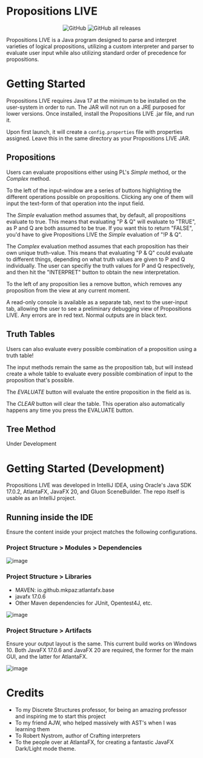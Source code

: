 # Propositions LIVE

<p align="center">
  <img alt="GitHub" src="https://img.shields.io/github/license/alexanderjalexander/propositionslive?style=flat-square">
  <img alt="GitHub all releases" src="https://img.shields.io/github/downloads/alexanderjalexander/propositionslive/total?style=flat-square">
</p>

Propositions LIVE is a Java program designed to parse and interpret varieties of logical propositions, utilizing a custom interpreter and parser to evaluate user input while also utilizing standard order of precedence for propositions.

# Getting Started
Propositions LIVE requires Java 17 at the minimum to be installed on the user-system in order to run. The JAR will not run on a JRE purposed for lower versions. Once installed, install the Propositions LIVE .jar file, and run it. 

Upon first launch, it will create a `config.properties` file with properties assigned. Leave this in the same directory as your Propositions LIVE JAR.

## Propositions
Users can evaluate propositions either using PL's *Simple* method, or the *Complex* method. 

To the left of the input-window are a series of buttons highlighting the different operations possible on propositions. Clicking any one of them will input the text-form of that operation into the input field. 

The *Simple* evaluation method assumes that, by default, all propositions evaluate to true. This means that evaluating "P & Q" will evaluate to "TRUE", as P and Q are both assumed to be true. If you want this to return "FALSE", you'd have to give Propositions LIVE the *Simple* evaluation of "!P & Q".

The *Complex* evaluation method assumes that each proposition has their own unique truth-value. This means that evaluating "P & Q" could evaluate to different things, depending on what truth values are given to P and Q individually. The user can specifiy the truth values for P and Q respectively, and then hit the "INTERPRET" button to obtain the new interpretation.

To the left of any proposition lies a remove button, which removes any proposition from the view at any current moment. 

A read-only console is available as a separate tab, next to the user-input tab, allowing the user to see a preliminary debugging view of Propositions LIVE. Any errors are in red text. Normal outputs are in black text.

## Truth Tables
Users can also evaluate every possible combination of a proposition using a truth table! 

The input methods remain the same as the proposition tab, but will instead create a whole table to evaluate every possible combination of input to the proposition that's possible.

The *EVALUATE* button will evaluate the entire proposition in the field as is. 

The *CLEAR* button will clear the table. This operation also automatically happens any time you press the EVALUATE button.

## Tree Method
Under Development

# Getting Started (Development)
Propositions LIVE was developed in IntelliJ IDEA, using Oracle's Java SDK 17.0.2, AtlantaFX, JavaFX 20, and Gluon SceneBuilder. The repo itself is usable as an IntelliJ project.

## Running inside the IDE
Ensure the content inside your project matches the following configurations.

### Project Structure > Modules > Dependencies
![image](https://github.com/alexanderjalexander/propositionslive/assets/129627021/696d0470-dd06-49b3-89bf-b5dd51f4665d)

### Project Structure > Libraries
- MAVEN: io.github.mkpaz:atlantafx.base
- javafx 17.0.6
- Other Maven dependencies for JUnit, Opentest4J, etc.

![image](https://github.com/alexanderjalexander/propositionslive/assets/129627021/765034e9-db78-4f3b-ae6b-6ca8353aaf53)

### Project Structure > Artifacts
Ensure your output layout is the same. This current build works on Windows 10. Both JavaFX 17.0.6 and JavaFX 20 are required, the former for the main GUI, and the latter for AtlantaFX.

![image](https://github.com/alexanderjalexander/propositionslive/assets/129627021/0abecc1a-e028-49a6-b79f-5d5cb7336eb1)


# Credits
- To my Discrete Structures professor, for being an amazing professor and inspiring me to start this project
- To my friend AJW, who helped massively with AST's when I was learning them
- To Robert Nystrom, author of Crafting interpreters
- To the people over at AtlantaFX, for creating a fantastic JavaFX Dark/Light mode theme.
